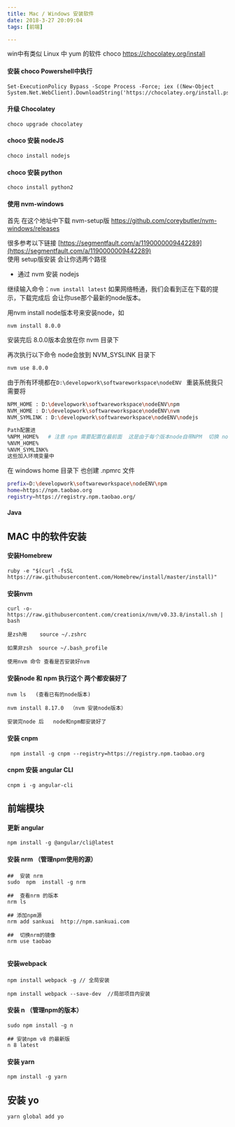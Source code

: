 ```yaml
---
title: Mac / Windows 安装软件
date: 2018-3-27 20:09:04
tags: [前端]

---
```


win中有类似 Linux 中 yum 的软件
choco  https://chocolatey.org/install

#### 安装 choco  Powershell中执行
```
Set-ExecutionPolicy Bypass -Scope Process -Force; iex ((New-Object System.Net.WebClient).DownloadString('https://chocolatey.org/install.ps1'))
```


#### 升级 Chocolatey
```
choco upgrade chocolatey
```

#### choco 安装 nodeJS
```
choco install nodejs
```

#### choco 安装 python
```
choco install python2
```

#### 使用 nvm-windows
首先 在这个地址中下载 nvm-setup版 https://github.com/coreybutler/nvm-windows/releases

很多参考以下链接 [https://segmentfault.com/a/1190000009442289](https://segmentfault.com/a/1190000009442289)   
使用 setup版安装 会让你选两个路径 
-  通过 nvm 安装 nodejs



继续输入命令：`nvm install latest` 如果网络畅通，我们会看到正在下载的提示，下载完成后 会让你use那个最新的node版本。

用nvm install node版本号来安装node，如 
```
nvm install 8.0.0
```
安装完后 8.0.0版本会放在你 nvm 目录下

再次执行以下命令 node会放到 NVM_SYSLINK 目录下
```bash
nvm use 8.0.0
```
由于所有环境都在`D:\developwork\softwareworkspace\nodeENV `
重装系统我只需要将
```bash
NPM_HOME : D:\developwork\softwareworkspace\nodeENV\npm
NVM_HOME : D:\developwork\softwareworkspace\nodeENV\nvm
NVM_SYMLINK : D:\developwork\softwareworkspace\nodeENV\nodejs

Path配置进  
%NPM_HOME%   # 注意 npm 需要配置在最前面  这是由于每个版本node自带NPM  切换 node 会导致 npm切换 
%NVM_HOME%
%NVM_SYMLINK%
这些加入环境变量中
```
在 windows home 目录下 也创建 .npmrc 文件
```bash
prefix=D:\developwork\softwareworkspace\nodeENV\npm
home=https://npm.taobao.org
registry=https://registry.npm.taobao.org/
```




#### Java


## MAC 中的软件安装


#### 安装Homebrew
```
ruby -e "$(curl -fsSL https://raw.githubusercontent.com/Homebrew/install/master/install)"
```

####  安装nvm

```
curl -o- https://raw.githubusercontent.com/creationix/nvm/v0.33.8/install.sh | bash

是zsh用    source ~/.zshrc  

如果非zsh  source ~/.bash_profile

使用nvm 命令 查看是否安装好nvm
```





#### 安装node 和 npm  执行这个 两个都安装好了

```
nvm ls   (查看已有的node版本)

nvm install 8.17.0  （nvm 安装node版本）

安装完node 后   node和npm都安装好了
```

#### 安装 cnpm
```
 npm install -g cnpm --registry=https://registry.npm.taobao.org
```

#### cnpm 安装 angular CLI
```
cnpm i -g angular-cli
```



## 前端模块

#### 更新 angular
```
npm install -g @angular/cli@latest
```

#### 安装 nrm   （管理npm使用的源）
```
##  安装 nrm
sudo  npm  install -g nrm

##  查看nrm 的版本
nrm ls 

## 添加npm源
nrm add sankuai  http://npm.sankuai.com

##  切换nrm的镜像
nrm use taobao


```

#### 安装webpack
```
npm install webpack -g // 全局安装

npm install webpack --save-dev  //局部项目内安装
```

#### 安装 n   （管理npm的版本）
```
sudo npm install -g n

## 安装npm v8 的最新版
n 8 latest
```

#### 安装 yarn 
```
npm install -g yarn 
```


## 安装 yo
```
yarn global add yo
```
